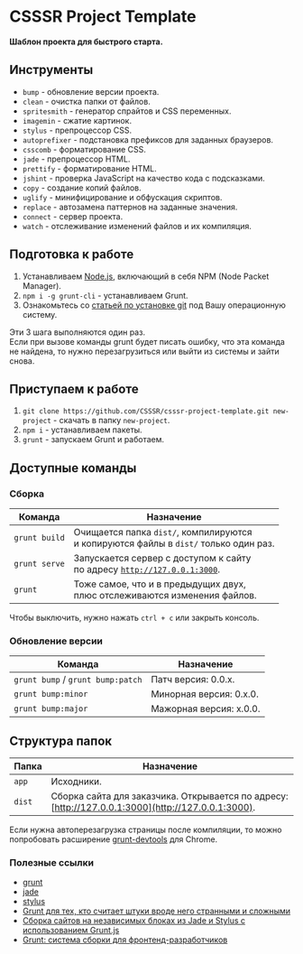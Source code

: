 # CSSSR Project Template
**Шаблон проекта для быстрого старта.**

## Инструменты

* `bump` - обновление версии проекта.
* `clean` - очистка папки от файлов.
* `spritesmith` - генератор спрайтов и CSS переменных.
* `imagemin` - сжатие картинок.
* `stylus` - препроцессор CSS.
* `autoprefixer` - подстановка префиксов для заданных браузеров.
* `csscomb` - форматирование CSS.
* `jade` - препроцессор HTML.
* `prettify` - форматирование HTML.
* `jshint` - проверка JavaScript на качество кода с подсказками.
* `copy` - создание копий файлов.
* `uglify` - минифицирование и обфускация скриптов.
* `replace` - автозамена паттернов на заданные значения.
* `connect` - сервер проекта.
* `watch` - отслеживание изменений файлов и их компиляция.

## Подготовка к работе

1. Устанавливаем [Node.js](http://nodejs.org/download/), включающий в себя NPM (Node Packet Manager).
2. `npm i -g grunt-cli` - устанавливаем Grunt.
3. Ознакомьтесь со [статьей по установке git](http://git-scm.com/book/ru/Введение-Установка-Git) под Вашу операционную систему.

Эти 3 шага выполняются один раз.<br>
Если при вызове команды grunt будет писать ошибку, что эта команда не найдена, то нужно перезагрузиться или выйти из системы и зайти снова.

## Приступаем к работе

1. `git clone https://github.com/CSSSR/csssr-project-template.git new-project` - cкачать в папку `new-project`.
2. `npm i` - устанавливаем пакеты.
3. `grunt` - запускаем Grunt и работаем.

## Доступные команды

### Сборка

Команда | Назначение
--- | ---
`grunt build` | Очищается папка `dist/`, компилируются<br>и копируются файлы в `dist/` только один раз.
`grunt serve` | Запускается сервер с доступом к сайту<br>по адресу [`http://127.0.0.1:3000`](http://127.0.0.1:3000).
`grunt` | Тоже самое, что и в предыдущих двух,<br>плюс отслеживаются изменения файлов.

Чтобы выключить, нужно нажать `ctrl + c` или закрыть консоль.

### Обновление версии

Команда | Назначение
--- | ---
`grunt bump` / `grunt bump:patch` | Патч версия: 0.0.x.
`grunt bump:minor` | Минорная версия: 0.x.0.
`grunt bump:major` | Мажорная версия: x.0.0.

## Структура папок

Папка | Назначение
--- | ---
`app` | Исходники.
`dist` | Сборка сайта для заказчика. Открывается по адресу: [http://127.0.0.1:3000](http://127.0.0.1:3000).

Если нужна автоперезагрузка страницы после компиляции, то можно попробовать расширение [grunt-devtools](https://github.com/vladikoff/grunt-devtools) для Chrome.

### Полезные ссылки

* [grunt](http://gruntjs.com/)
* [jade](http://jade-lang.com/)
* [stylus](http://learnboost.github.io/stylus/)
* [Grunt для тех, кто считает штуки вроде него странными и сложными](http://frontender.info/grunt-is-not-weird-and-hard/)
* [Сборка сайтов на независимых блоках из Jade и Stylus с использованием Grunt.js](http://oleggromov.com/slides/independent-blocks-assemble/)
* [Grunt: система сборки для фронтенд-разработчиков](http://sapegin.ru/pres/grunt/)
